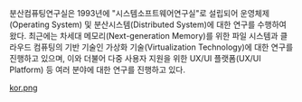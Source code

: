 
분산컴퓨팅연구실은 1993년에 "시스템소프트웨어연구실"로 설립되어 운영체제(Operating System) 및 분산시스템(Distributed System)에 대한 연구를 수행하여 왔다. 
최근에는 차세대 메모리(Next-generation Memory)를 위한 파일 시스템과 클라우드 컴퓨팅의 기반 기술인 가상화 기술(Virtualization Technology)에 대한 연구를 진행하고 있으며, 이와 더불어 다중 사용자 지원을 위한 UX/UI 플랫폼(UX/UI Platform) 등 여러 분야에 대한 연구를 진행하고 있다.


[kor.png](kor.png)

